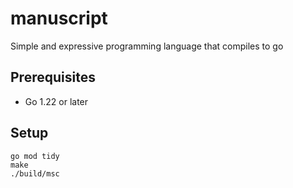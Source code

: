 # manuscript
 Simple and expressive programming language that compiles to go

## Prerequisites

- Go 1.22 or later

## Setup
```
go mod tidy
make 
./build/msc
```
